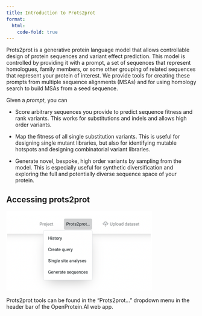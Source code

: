 ```yaml
---
title: Introduction to Prots2prot
format:
  html:
    code-fold: true
---
```


Prots2prot is a generative protein language model that allows controllable design of protein sequences and variant effect prediction. This model is controlled by providing it with a prompt, a set of sequences that represent homologues, family members, or some other grouping of related sequences that represent your protein of interest. We provide tools for creating these prompts from multiple sequence alignments (MSAs) and for using homology search to build MSAs from a seed sequence.

Given a *prompt*, you can

* Score arbitrary sequences you provide to predict sequence fitness and rank variants. This works for substitutions and indels and allows high order variants.

* Map the fitness of all single substitution variants. This is useful for designing single mutant libraries, but also for identifying mutable hotspots and designing combinatorial variant libraries.

* Generate novel, bespoke, high order variants by sampling from the model. This is especially useful for synthetic diversification and exploring the full and potentially diverse sequence space of your protein.

## Accessing prots2prot

![](p2p_images/45_access_prots.png)

Prots2prot tools can be found in the “Prots2prot…” dropdown menu in the header bar of the OpenProtein.AI web app.